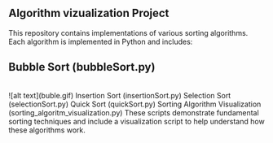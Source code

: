 ## Algorithm vizualization Project
This repository contains implementations of various sorting algorithms. Each algorithm is implemented in Python and includes:

<h2>Bubble Sort (bubbleSort.py)</h2><br>
![alt text](buble.gif)
Insertion Sort (insertionSort.py)
Selection Sort (selectionSort.py)
Quick Sort (quickSort.py)
Sorting Algorithm Visualization (sorting_algoritm_visualization.py)
These scripts demonstrate fundamental sorting techniques and include a visualization script to help understand how these algorithms work.
